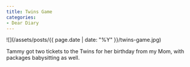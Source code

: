 ```yaml
---
title: Twins Game
categories:
- Dear Diary
---
```


![](/assets/posts/{{ page.date | date: "%Y" }}/twins-game.jpg)
  



Tammy got two tickets to the Twins for her birthday from my Mom, with packages babysitting as well.
